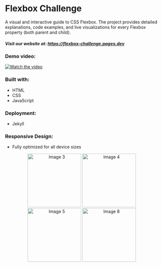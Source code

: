# Flexbox Challenge

A visual and interactive guide to CSS Flexbox. The project provides detailed explanations, code examples, and live visualizations for every Flexbox property (both parent and child).

##### Visit our website at: https://flexbox-challenge.pages.dev

### Demo video:
[![Watch the video](https://img.youtube.com/vi/Pt87s7dPTAY/maxresdefault.jpg)](https://www.youtube.com/watch?v=Pt87s7dPTAY)

### Built with:
- HTML
- CSS
- JavaScript

### Deployment:
- Jekyll

### Responsive Design:
- Fully optimized for all device sizes

<p align="center">
  <img src="https://res.cloudinary.com/deztgvefu/image/upload/v1738771040/flexbox-challenege/IMG_5789_mykgdy.png" alt="Image 3" width="176">
  <img src="https://res.cloudinary.com/deztgvefu/image/upload/v1738771039/flexbox-challenege/IMG_5790_eequdd.png" alt="Image 4" width="176">
  <img src="https://res.cloudinary.com/deztgvefu/image/upload/v1738771039/flexbox-challenege/IMG_5791_dib1aw.png" alt="Image 5" width="176">
  <img src="https://res.cloudinary.com/deztgvefu/image/upload/v1738771039/flexbox-challenege/IMG_5792_bkhuvk.png" alt="Image 8" width="176">
</p>


